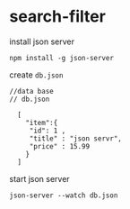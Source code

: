 # search-filter

install json server 
```
npm install -g json-server
```
create ``db.json``

```
//data base 
// db.json 

  [
    "item":{
     "id": 1 , 
     "title" : "json servr",
     "price" : 15.99
    }
  ]
```

start json server

```
json-server --watch db.json
```
